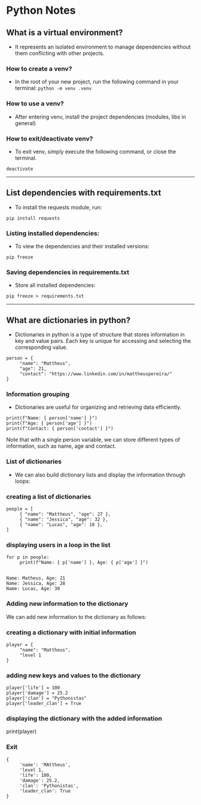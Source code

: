 # Python Notes


## What is a virtual environment?

- It represents an isolated environment to manage dependencies without them conflicting with other projects.


### How to create a venv?

- In the root of your new project, run the following command in your terminal:
```python -m venv .venv```


### How to use a venv?

- After entering venv, install the project dependencies (modules, libs in general)


### How to exit/deactivate venv?

- To exit venv, simply execute the following command, or close the terminal.

```deactivate```

___


## List dependencies with requirements.txt

- To install the requests module, run:

```pip install requests```


### Listing installed dependencies:

- To view the dependencies and their installed versions:

```pip freeze```

### Saving dependencies in requirements.txt

- Store all installed dependencies:

```pip freeze > requirements.txt```


___

## What are dictionaries in python?

- Dictionaries in python is a type of structure that stores information in key and value pairs. Each key is unique for accessing and selecting the corresponding value.

```
person = {
     "name": "Mattheus",
     "age": 21,
     "contact": "https://www.linkedin.com/in/mattheuspereira/"
}
```

### Information grouping

- Dictionaries are useful for organizing and retrieving data efficiently.

```
print(f"Name: { person['name'] }")
print(f"Age: { person['age'] }")
print(f"Contact: { person['contact'] }")
```

Note that with a single person variable, we can store different types of information, such as name, age and contact.


### List of dictionaries


- We can also build dictionary lists and display the information through loops:

### creating a list of dictionaries

```
people = [
     { "name": "Mattheus", "age": 27 },
     { "name": "Jessica", "age": 32 },
     { "name": "Lucas", "age": 18 },
]
```

### displaying users in a loop in the list

```
for p in people:
     print(f"Name: { p['name'] }, Age: { p['age'] }")


Name: Matheus, Age: 21
Name: Jessica, Age: 28
Name: Lucas, Age: 30
```


### Adding new information to the dictionary

We can add new information to the dictionary as follows:


### creating a dictionary with initial information

```
player = {
     "name": "Mattheus",
     "level 1
}
```

### adding new keys and values to the dictionary

```
player['life'] = 100
player['damage'] = 25.2
player['clan'] = "Pythonistas"
player['leader_clan'] = True
```

### displaying the dictionary with the added information

print(player)

### Exit

```
{
     'name': 'MAttheus',
     'level 1,
     'life': 100,
     'damage': 25.2,
     'clan': 'Pythonistas',
     'leader_clan': True
}
```